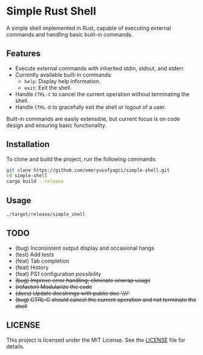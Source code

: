 # Simple Rust Shell

A simple shell implemented in Rust, capable of executing external commands and handling basic built-in commands.

## Features

- Execute external commands with inherited stdin, stdout, and stderr.
- Currently available built-in commands:
  - `help`: Display help information.
  - `exit`: Exit the shell.
- Handle `CTRL-C` to cancel the current operation without terminating the shell.
- Handle `CTRL-D` to gracefully exit the shell or logout of a user.

Built-in commands are easily extensible, but current focus is on code design and ensuring basic functionality.

## Installation

To clone and build the project, run the following commands:

```sh
git clone https://github.com/omeryusufyagci/simple-shell.git
cd simple-shell
cargo build --release
```

## Usage
```sh
./target/release/simple_shell
```

## TODO

* (bug) Inconsistent output display and occasional hangs
* (test) Add tests
* (feat) Tab completion
* (feat) History
* (feat) PS1 configuration possibility
* ~~(bug)  Improve error handling; eliminate unwrap usage~~
* ~~(refactor) Modularize the code~~
* ~~(docs) Update docstrings with public doc '///'~~
* ~~(bug) CTRL-C should cancel the current operation and not terminate the shell~~


## LICENSE

This project is licensed under the MIT License. See the [LICENSE](LICENSE) file for details.